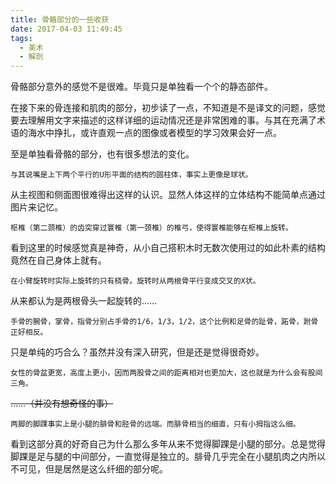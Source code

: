 ```yaml
---
title: 骨骼部分的一些收获
date: 2017-04-03 11:49:45
tags:
  - 美术
  - 解剖
---
```


骨骼部分意外的感觉不是很难。毕竟只是单独看一个个的静态部件。

在接下来的骨连接和肌肉的部分，初步读了一点，不知道是不是译文的问题，感觉要去理解用文字来描述的这样详细的运动情况还是非常困难的事。与其在充满了术语的海水中挣扎，或许直观一点的图像或者模型的学习效果会好一点。

至是单独看骨骼的部分，也有很多想法的变化。

```
与其说嘴是上下两个平行的U形平面的结构的圆柱体，事实上更像是球状。
```

从主视图和侧面图很难得出这样的认识。显然人体这样的立体结构不能简单点通过图片来记忆。

```
枢椎（第二颈椎）的齿突穿过寰椎（第一颈椎）的椎弓，使得寰椎能够在枢椎上旋转。
```

看到这里的时候感觉真是神奇，从小自己搭积木时无数次使用过的如此朴素的结构竟然在自己身体上就有。

```
在小臂旋转时实际上旋转的只有桡骨。旋转时从两根骨平行变成交叉的X状。
```

从来都认为是两根骨头一起旋转的……

```
手骨的腕骨，掌骨，指骨分别占手骨的1/6，1/3，1/2，这个比例和足骨的趾骨，跖骨，跗骨正好相反。
```

只是单纯的巧合么？虽然并没有深入研究，但是还是觉得很奇妙。

```
女性的骨盆更宽，高度上更小，因而两股骨之间的距离相对也更加大，这也就是为什么会有股间三角。
```

<del> ……（并没有想奇怪的事）</del>

```
两脚的脚踝事实上是小腿的腓骨和胫骨的远端。而腓骨相当的细直，只有小拇指这么细。
```

看到这部分真的好奇自己为什么那么多年从来不觉得脚踝是小腿的部分。总是觉得脚踝是足与腿的中间部分，一直觉得是独立的。腓骨几乎完全在小腿肌肉之内所以不可见，但是居然是这么纤细的部分呢。
